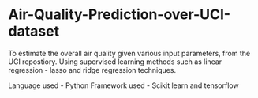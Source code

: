 # Air-Quality-Prediction-over-UCI-dataset
To estimate the overall air quality given various input parameters, from the UCI repostiory.
Using supervised learning methods such as linear regression - lasso and ridge regression techniques.

Language used - Python
Framework used - Scikit learn and tensorflow
